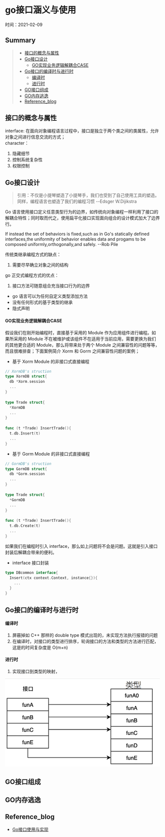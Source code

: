 # go接口涵义与使用 
时间：2021-02-09   


## Summary  

> - [接口的概念与属性](#接口的概念与属性)   
> - [Go接口设计](#Go接口设计)   
>   - [GO实现业务逻辑解耦合CASE](#GO实现业务逻辑解耦合CASE)   
> - [Go接口的编译时与进行时](#Go接口的编译时与进行时)   
>   - [编译时](#编译时)   
>   - [进行时](#进行时)   
> - [GO接口组成](#GO接口组成)   
> - [GO内存逃逸](#GO内存逃逸)     
> - [Reference_blog](#Reference_blog)      


## 接口的概念与属性   

interface: 在面向对象编程语言过程中，接口是独立于两个类之间的类属性，允许对象之间进行信息交流的方式；  
character：    
  1. 隐藏细节   
  2. 控制系统复杂性   
  3. 权限控制   



## Go接口设计   

> 引用：不仅是小提琴塑造了小提琴手，我们也受到了自己使用工具的塑造。同样，编程语言也塑造了我们的编程习惯 --Edsger W.Dijikstra

Go 语言使用接口定义任意类型行为的边界，如传统向对象编程一样利用了接口的解耦合特性；同时取而代之，使用扁平化接口实现面向组合的设计模式加大了边界行。 

If instead the set of behaviors is fixed,such as in Go's statically defined interfaces,the uniformity of behavior enables data and progams to be composed uniformly,orthogonally,and safely.   --Rob Pile   



传统类继承编程方式的缺点：   
1. 需要尽早确立对象之间的结构    

go 正交式编程方式的优点：    
1. 接口方法可随意组合充当接口行为的边界    
  - go 语言可以为任何自定义类型添加方法     
  - 没有任何形式的基于类型的继承   
  - 隐式声明   


#### GO实现业务逻辑解耦合CASE   

假设我们在刚开始编程时，直接基于采用的 Module 作为应用组件进行编程。如果所采用的 Module 不在被维护或该组件不在适用于当前应用，需要更换为我们的其他更合适的 Module，那么将带来处于两个 Module 之间兼容性的问题等等，而且很难排查；下面案例简介 Xorm 和 Gorm 之间兼容性问题的案例；

 - 基于 Xorm Module 的非接口式直接编程
```go
// XormDB's struction
type XormDB struct{
  db *Xorm.session
  ...
}

type Trade struct{
  *XormDB
  ...
}

func (t *Trade) InsertTrade(){
  t.db.Insert(t)
  ...
}
``` 

 - 基于 Gorm Module 的非接口式直接编程
```go
// GormDB's struction
type GormDB struct{
  db *Gorm.session
  ...
}

type Trade struct{
  *GormDB
  ...
}

func (t *Trade) InsertTrade(){
  t.db.Create(t)
  ...
}
```

如果我们在编程时引入 interface，那么如上问题将不会是问题。这就是引入接口封装后解耦合带来的便利。  

 - interface 接口封装
```go   
type DBcommon interface{
  Insert(ctx context.Context, instance{}){
    ...
  }
}
```


## Go接口的编译时与进行时


#### 编译时   

1. 屏蔽掉如 C++ 那样的 double type 模式出现的，未实现方法执行报错的问题   
2. 在编译时，对接口的类型进行排序，轮询接口的方法和类型的方法进行匹配，这是的时间复杂度是 O(m+n)  

#### 进行时   

1. 实现接口到类型的映射，   

![interface_to_type](./images/interface_to_type.png)   



## GO接口组成   



## GO内存逃逸


















## Reference_blog   

 - [Go接口使用与实现](https://www.zhihu.com/zvideo/1292180581040553984)


